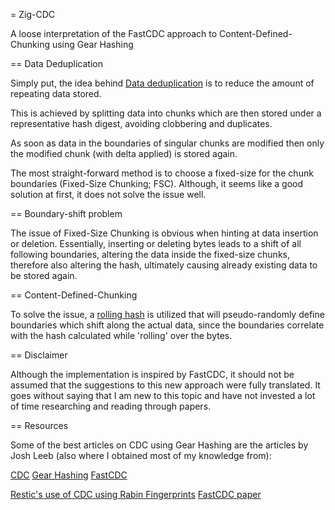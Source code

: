 = Zig-CDC

A loose interpretation of the FastCDC approach to Content-Defined-Chunking using Gear Hashing

== Data Deduplication

Simply put, the idea behind [Data deduplication](https://en.wikipedia.org/wiki/Data_deduplication) is to reduce the amount of repeating data stored.

This is achieved by splitting data into chunks which are then stored under a representative hash digest, avoiding clobbering and duplicates.

As soon as data in the boundaries of singular chunks are modified then only the modified chunk (with delta applied) is stored again.

The most straight-forward method is to choose a fixed-size for the chunk boundaries (Fixed-Size Chunking; FSC).
Although, it seems like a good solution at first, it does not solve the issue well.

== Boundary-shift problem

The issue of Fixed-Size Chunking is obvious when hinting at data insertion or deletion.
Essentially, inserting or deleting bytes leads to a shift of all following boundaries, altering the data inside the fixed-size chunks,
therefore also altering the hash, ultimately causing already existing data to be stored again.

== Content-Defined-Chunking

To solve the issue, a [rolling hash](https://en.wikipedia.org/wiki/Rolling_hash) is utilized that will pseudo-randomly define boundaries which shift along
the actual data, since the boundaries correlate with the hash calculated while 'rolling' over the bytes.

== Disclaimer

Although the implementation is inspired by FastCDC, it should not be assumed that the suggestions to this new approach were fully translated.
It goes without saying that I am new to this topic and have not invested a lot of time researching and reading through papers.

== Resources

Some of the best articles on CDC using Gear Hashing are the articles by Josh Leeb (also where I obtained most of my knowledge from):

[CDC](https://joshleeb.com/posts/content-defined-chunking.html)
[Gear Hashing](https://joshleeb.com/posts/gear-hashing.html)
[FastCDC](https://joshleeb.com/posts/fastcdc.html)

[Restic's use of CDC using Rabin Fingerprints](https://restic.net/blog/2015-09-12/restic-foundation1-cdc/)
[FastCDC paper](https://www.usenix.org/system/files/conference/atc16/atc16-paper-xia.pdf)

